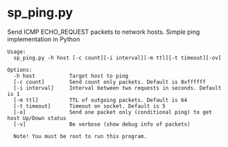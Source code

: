 # sp_ping.py
Send ICMP ECHO_REQUEST packets to network hosts. Simple ping implementation in Python

```
Usage:
  sp_ping.py -h host [-c count][-i interval][-m ttl][-t timeout][-ov]

Options:
  -h host           Target host to ping
  [-c count]        Send count only packets. Default is 0xffffff
  [-i interval]     Interval between two requests in seconds. Default is 1
  [-m ttl]          TTL of outgoing packets. Default is 64
  [-t timeout]      Timeout on socket. Default is 5
  [-o]              Send one packet only (conditional ping) to get host Up/Down status
  [-v]              Be verbose (show debug info of packets)
  
  Note! You must be root to run this program.
  ```

